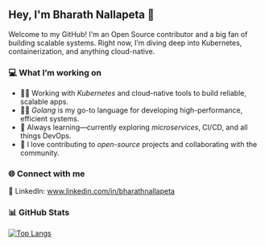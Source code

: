 ## Hey, I'm Bharath Nallapeta 👋

Welcome to my GitHub! I'm an Open Source contributor and a big fan of building scalable systems. Right now, I’m diving deep into Kubernetes, containerization, and anything cloud-native.

### 💻 What I’m working on

- 🧑‍💻 Working with *Kubernetes* and cloud-native tools to build reliable, scalable apps.
- 🦸‍♂️ *Golang* is my go-to language for developing high-performance, efficient systems.
- 🌱 Always learning—currently exploring *microservices*, CI/CD, and all things DevOps.
- 🚀 I love contributing to *open-source* projects and collaborating with the community.

### 🌐 Connect with me

💼 LinkedIn: www.linkedin.com/in/bharathnallapeta

### 📊 GitHub Stats

[![Top Langs](https://github-readme-stats.vercel.app/api/top-langs/?username=bnallapeta&layout=donut)](https://github.com/bnallapeta/github-readme-stats)

<!-- 
[![Harlok's WakaTime stats](https://github-readme-stats.vercel.app/api/wakatime?username=bnallapeta)](https://github.com/anuraghazra/github-readme-stats) -->